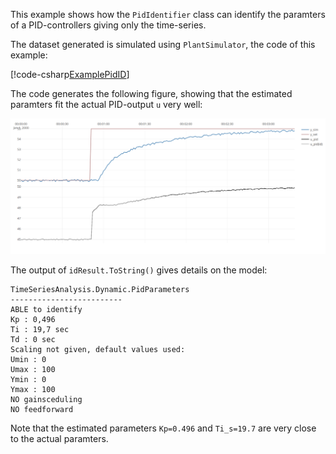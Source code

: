 This example shows how the ``PidIdentifier`` class can identify the
paramters of a PID-controllers giving only the time-series. 

The dataset generated is simulated using ``PlantSimulator``, the 
code of this example:

[!code-csharp[ExamplePidID](../../TimeSeriesAnalysis.Tests/Examples/SystemIdent.cs?name=ex_PID_ID)]

The code generates the following figure, showing that the estimated 
paramters fit the actual PID-output ``u`` very well:

![Example](./images/sysid_ex_pid1.png)

The output of ``idResult.ToString()`` gives details on the model:
```
TimeSeriesAnalysis.Dynamic.PidParameters
-------------------------
ABLE to identify
Kp : 0,496
Ti : 19,7 sec
Td : 0 sec
Scaling not given, default values used:
Umin : 0
Umax : 100
Ymin : 0
Ymax : 100
NO gainsceduling
NO feedforward
```
Note that the estimated parameters ``Kp=0.496`` and ``Ti_s=19.7`` are very close to the actual paramters. 

